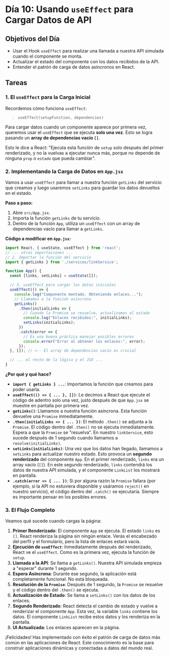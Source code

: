 # Día 10: Usando `useEffect` para Cargar Datos de API

## Objetivos del Día

-   Usar el Hook `useEffect` para realizar una llamada a nuestra API simulada cuando el componente se monta.
-   Actualizar el estado del componente con los datos recibidos de la API.
-   Entender el patrón de carga de datos asíncronos en React.

## Tareas

### 1. El `useEffect` para la Carga Inicial

Recordemos cómo funciona `useEffect`:

> `useEffect(setupFunction, dependencies)`

Para cargar datos cuando un componente aparece por primera vez, queremos usar el `useEffect` que se ejecuta **solo una vez**. Esto se logra pasando un **array de dependencias vacío `[]`**.

Esto le dice a React: "Ejecuta esta función de `setup` solo después del primer renderizado, y no la vuelvas a ejecutar nunca más, porque no depende de ninguna `prop` o `estado` que pueda cambiar".

### 2. Implementando la Carga de Datos en `App.jsx`

Vamos a usar `useEffect` para llamar a nuestra función `getLinks` del servicio que creamos y luego usaremos `setLinks` para guardar los datos devueltos en el estado.

**Paso a paso:**

1.  Abre `src/App.jsx`.
2.  Importa la función `getLinks` de tu servicio.
3.  Dentro de la función `App`, utiliza un `useEffect` con un array de dependencias vacío para llamar a `getLinks`.

**Código a modificar en `App.jsx`:**

```jsx
import React, { useState, useEffect } from 'react';
// ... otras importaciones ...
// 2. Importar la función del servicio
import { getLinks } from './services/linkService';

function App() {
  const [links, setLinks] = useState([]);

  // 3. useEffect para cargar los datos iniciales
  useEffect(() => {
    console.log("Componente montado. Obteniendo enlaces...");
    // Llamamos a la función asíncrona
    getLinks()
      .then(initialLinks => {
        // Cuando la Promise se resuelve, actualizamos el estado
        console.log("Enlaces recibidos:", initialLinks);
        setLinks(initialLinks);
      })
      .catch(error => {
        // Es una buena práctica manejar posibles errores
        console.error("Error al obtener los enlaces:", error);
      });
  }, []); // <-- El array de dependencias vacío es crucial

  // ... el resto de la lógica y el JSX ...
}
```

**¿Por qué y qué hace?**

*   **`import { getLinks } ...`**: Importamos la función que creamos para poder usarla.
*   **`useEffect(() => { ... }, [])`**: Le decimos a React que ejecute el código de adentro solo una vez, justo después de que `App.jsx` se muestre en pantalla por primera vez.
*   **`getLinks()`**: Llamamos a nuestra función asíncrona. Esta función devuelve una `Promise` inmediatamente.
*   **`.then(initialLinks => { ... })`**: El método `.then()` se adjunta a la `Promise`. El código dentro del `.then()` no se ejecuta inmediatamente. Espera a que la `Promise` se "resuelva". En nuestro `linkService`, esto sucede después de 1 segundo cuando llamamos a `resolve(initialLinks)`.
*   **`setLinks(initialLinks)`**: Una vez que los datos han llegado, llamamos a `setLinks` para actualizar nuestro estado. Esto provoca un **segundo renderizado** del componente `App`. En el primer renderizado, `links` era un array vacío (`[]`). En este segundo renderizado, `links` contendrá los datos de nuestra API simulada, y el componente `LinkList` los mostrará en pantalla.
*   **`.catch(error => { ... })`**: Si por alguna razón la `Promise` fallara (por ejemplo, si la API no estuviera disponible y usáramos `reject()` en nuestro servicio), el código dentro del `.catch()` se ejecutaría. Siempre es importante pensar en los posibles errores.

### 3. El Flujo Completo

Veamos qué sucede cuando cargas la página:

1.  **Primer Renderizado**: El componente `App` se ejecuta. El estado `links` es `[]`. React renderiza la página sin ningún enlace. Verás el encabezado del perfil y el formulario, pero la lista de enlaces estará vacía.
2.  **Ejecución de `useEffect`**: Inmediatamente después del renderizado, React ve el `useEffect`. Como es la primera vez, ejecuta la función de `setup`.
3.  **Llamada a la API**: Se llama a `getLinks()`. Nuestra API simulada empieza a "esperar" durante 1 segundo.
4.  **Espera Asíncrona**: Durante ese segundo, la aplicación está completamente funcional. No está bloqueada.
5.  **Resolución de la `Promise`**: Después de 1 segundo, la `Promise` se resuelve y el código dentro del `.then()` se ejecuta.
6.  **Actualización de Estado**: Se llama a `setLinks()` con los datos de los enlaces.
7.  **Segundo Renderizado**: React detecta el cambio de estado y vuelve a renderizar el componente `App`. Esta vez, la variable `links` contiene los datos. El componente `LinkList` recibe estos datos y los renderiza en la pantalla.
8.  **UI Actualizada**: Los enlaces aparecen en la página.

¡Felicidades! Has implementado con éxito el patrón de carga de datos más común en las aplicaciones de React. Este conocimiento es la base para construir aplicaciones dinámicas y conectadas a datos del mundo real.
